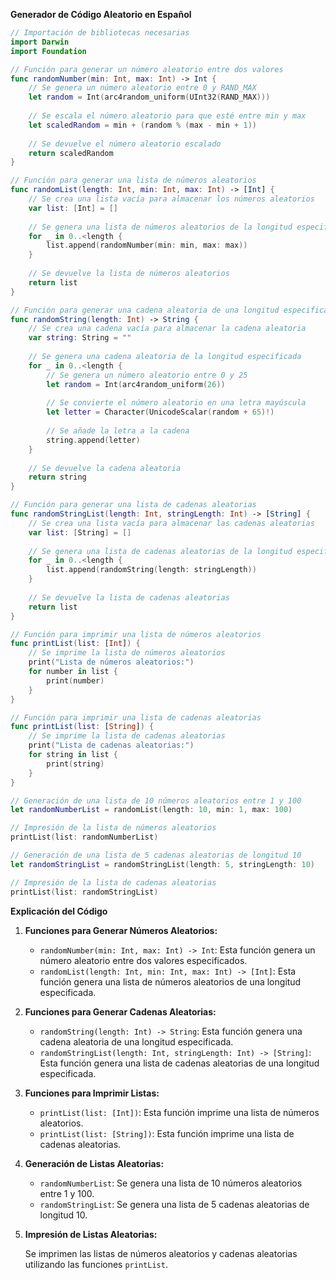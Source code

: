 **Generador de Código Aleatorio en Español**

```swift
// Importación de bibliotecas necesarias
import Darwin
import Foundation

// Función para generar un número aleatorio entre dos valores
func randomNumber(min: Int, max: Int) -> Int {
    // Se genera un número aleatorio entre 0 y RAND_MAX
    let random = Int(arc4random_uniform(UInt32(RAND_MAX)))
    
    // Se escala el número aleatorio para que esté entre min y max
    let scaledRandom = min + (random % (max - min + 1))
    
    // Se devuelve el número aleatorio escalado
    return scaledRandom
}

// Función para generar una lista de números aleatorios
func randomList(length: Int, min: Int, max: Int) -> [Int] {
    // Se crea una lista vacía para almacenar los números aleatorios
    var list: [Int] = []
    
    // Se genera una lista de números aleatorios de la longitud especificada
    for _ in 0..<length {
        list.append(randomNumber(min: min, max: max))
    }
    
    // Se devuelve la lista de números aleatorios
    return list
}

// Función para generar una cadena aleatoria de una longitud especificada
func randomString(length: Int) -> String {
    // Se crea una cadena vacía para almacenar la cadena aleatoria
    var string: String = ""
    
    // Se genera una cadena aleatoria de la longitud especificada
    for _ in 0..<length {
        // Se genera un número aleatorio entre 0 y 25
        let random = Int(arc4random_uniform(26))
        
        // Se convierte el número aleatorio en una letra mayúscula
        let letter = Character(UnicodeScalar(random + 65)!)
        
        // Se añade la letra a la cadena
        string.append(letter)
    }
    
    // Se devuelve la cadena aleatoria
    return string
}

// Función para generar una lista de cadenas aleatorias
func randomStringList(length: Int, stringLength: Int) -> [String] {
    // Se crea una lista vacía para almacenar las cadenas aleatorias
    var list: [String] = []
    
    // Se genera una lista de cadenas aleatorias de la longitud especificada
    for _ in 0..<length {
        list.append(randomString(length: stringLength))
    }
    
    // Se devuelve la lista de cadenas aleatorias
    return list
}

// Función para imprimir una lista de números aleatorios
func printList(list: [Int]) {
    // Se imprime la lista de números aleatorios
    print("Lista de números aleatorios:")
    for number in list {
        print(number)
    }
}

// Función para imprimir una lista de cadenas aleatorias
func printList(list: [String]) {
    // Se imprime la lista de cadenas aleatorias
    print("Lista de cadenas aleatorias:")
    for string in list {
        print(string)
    }
}

// Generación de una lista de 10 números aleatorios entre 1 y 100
let randomNumberList = randomList(length: 10, min: 1, max: 100)

// Impresión de la lista de números aleatorios
printList(list: randomNumberList)

// Generación de una lista de 5 cadenas aleatorias de longitud 10
let randomStringList = randomStringList(length: 5, stringLength: 10)

// Impresión de la lista de cadenas aleatorias
printList(list: randomStringList)
```

**Explicación del Código**

1. **Funciones para Generar Números Aleatorios:**

    * `randomNumber(min: Int, max: Int) -> Int`: Esta función genera un número aleatorio entre dos valores especificados.
    * `randomList(length: Int, min: Int, max: Int) -> [Int]`: Esta función genera una lista de números aleatorios de una longitud especificada.

2. **Funciones para Generar Cadenas Aleatorias:**

    * `randomString(length: Int) -> String`: Esta función genera una cadena aleatoria de una longitud especificada.
    * `randomStringList(length: Int, stringLength: Int) -> [String]`: Esta función genera una lista de cadenas aleatorias de una longitud especificada.

3. **Funciones para Imprimir Listas:**

    * `printList(list: [Int])`: Esta función imprime una lista de números aleatorios.
    * `printList(list: [String])`: Esta función imprime una lista de cadenas aleatorias.

4. **Generación de Listas Aleatorias:**

    * `randomNumberList`: Se genera una lista de 10 números aleatorios entre 1 y 100.
    * `randomStringList`: Se genera una lista de 5 cadenas aleatorias de longitud 10.

5. **Impresión de Listas Aleatorias:**

    Se imprimen las listas de números aleatorios y cadenas aleatorias utilizando las funciones `printList`.